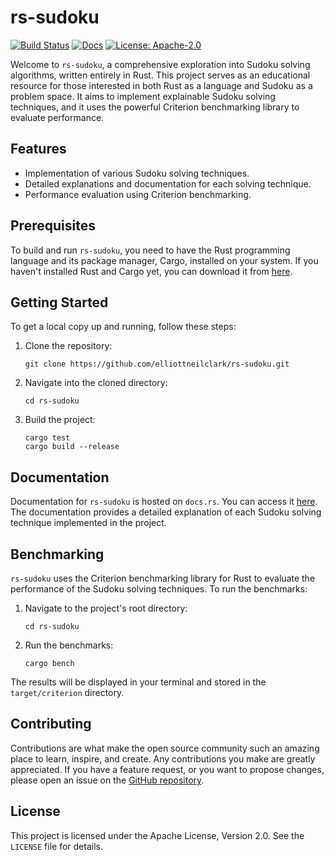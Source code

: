 # rs-sudoku

[![Build Status](https://github.com/elliottneilclark/rs-sudoku/workflows/build/badge.svg)](https://github.com/elliottneilclark/rs-sudoku/actions)
[![Docs](https://docs.rs/rs_sudoku/badge.svg)](https://docs.rs/rs_sudoku/)
[![License: Apache-2.0](https://img.shields.io/badge/License-Apache%202.0-blue.svg)](https://opensource.org/licenses/Apache-2.0)

Welcome to `rs-sudoku`, a comprehensive exploration into Sudoku solving algorithms, written entirely in Rust. This project serves as an educational resource for those interested in both Rust as a language and Sudoku as a problem space. It aims to implement explainable Sudoku solving techniques, and it uses the powerful Criterion benchmarking library to evaluate performance.

## Features

- Implementation of various Sudoku solving techniques.
- Detailed explanations and documentation for each solving technique.
- Performance evaluation using Criterion benchmarking.

## Prerequisites

To build and run `rs-sudoku`, you need to have the Rust programming language and its package manager, Cargo, installed on your system. If you haven't installed Rust and Cargo yet, you can download it from [here](https://www.rust-lang.org/tools/install).

## Getting Started

To get a local copy up and running, follow these steps:

1. Clone the repository:

   ```
   git clone https://github.com/elliottneilclark/rs-sudoku.git
   ```

2. Navigate into the cloned directory:

   ```
   cd rs-sudoku
   ```

3. Build the project:

   ```
   cargo test
   cargo build --release
   ```

## Documentation

Documentation for `rs-sudoku` is hosted on `docs.rs`. You can access it [here](https://docs.rs/rs_sudoku/). The documentation provides a detailed explanation of each Sudoku solving technique implemented in the project.

## Benchmarking

`rs-sudoku` uses the Criterion benchmarking library for Rust to evaluate the performance of the Sudoku solving techniques. To run the benchmarks:

1. Navigate to the project's root directory:

   ```
   cd rs-sudoku
   ```

2. Run the benchmarks:

   ```
   cargo bench
   ```

The results will be displayed in your terminal and stored in the `target/criterion` directory.

## Contributing

Contributions are what make the open source community such an amazing place to learn, inspire, and create. Any contributions you make are greatly appreciated. If you have a feature request, or you want to propose changes, please open an issue on the [GitHub repository](https://github.com/elliottneilclark/rs-sudoku).

## License

This project is licensed under the Apache License, Version 2.0. See the `LICENSE` file for details.
